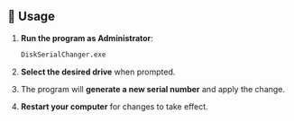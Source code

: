 ## 🔧 Usage

1. **Run the program as Administrator**:
   ```sh
   DiskSerialChanger.exe
   ```

2. **Select the desired drive** when prompted.

3. The program will **generate a new serial number** and apply the change.

4. **Restart your computer** for changes to take effect.

